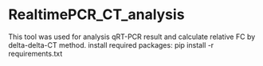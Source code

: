 # RealtimePCR_CT_analysis
This tool was used for analysis qRT-PCR result and calculate relative FC by delta-delta-CT method. 
install required packages: pip install -r requirements.txt
